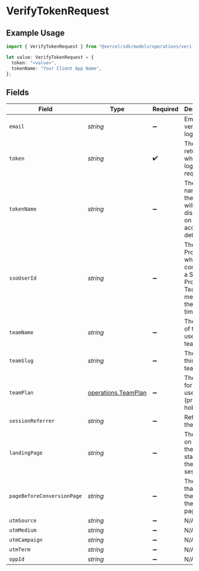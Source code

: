 # VerifyTokenRequest

## Example Usage

```typescript
import { VerifyTokenRequest } from "@vercel/sdk/models/operations/verifytoken.js";

let value: VerifyTokenRequest = {
  token: "<value>",
  tokenName: "Your Client App Name",
};
```

## Fields

| Field                                                                                    | Type                                                                                     | Required                                                                                 | Description                                                                              | Example                                                                                  |
| ---------------------------------------------------------------------------------------- | ---------------------------------------------------------------------------------------- | ---------------------------------------------------------------------------------------- | ---------------------------------------------------------------------------------------- | ---------------------------------------------------------------------------------------- |
| `email`                                                                                  | *string*                                                                                 | :heavy_minus_sign:                                                                       | Email to verify the login.                                                               |                                                                                          |
| `token`                                                                                  | *string*                                                                                 | :heavy_check_mark:                                                                       | The token returned when the login was requested.                                         |                                                                                          |
| `tokenName`                                                                              | *string*                                                                                 | :heavy_minus_sign:                                                                       | The desired name for the token. It will be displayed on the user account details.        | Your Client App Name                                                                     |
| `ssoUserId`                                                                              | *string*                                                                                 | :heavy_minus_sign:                                                                       | The SAML Profile ID, when connecting a SAML Profile to a Team member for the first time. |                                                                                          |
| `teamName`                                                                               | *string*                                                                                 | :heavy_minus_sign:                                                                       | The name of this user's team.                                                            |                                                                                          |
| `teamSlug`                                                                               | *string*                                                                                 | :heavy_minus_sign:                                                                       | The slug for this user's team.                                                           |                                                                                          |
| `teamPlan`                                                                               | [operations.TeamPlan](../../models/operations/teamplan.md)                               | :heavy_minus_sign:                                                                       | The plan for this user's team (pro or hobby).                                            |                                                                                          |
| `sessionReferrer`                                                                        | *string*                                                                                 | :heavy_minus_sign:                                                                       | Referrer to the session.                                                                 |                                                                                          |
| `landingPage`                                                                            | *string*                                                                                 | :heavy_minus_sign:                                                                       | The page on which the user started their session.                                        |                                                                                          |
| `pageBeforeConversionPage`                                                               | *string*                                                                                 | :heavy_minus_sign:                                                                       | The page that sent the user to the signup page.                                          |                                                                                          |
| `utmSource`                                                                              | *string*                                                                                 | :heavy_minus_sign:                                                                       | N/A                                                                                      |                                                                                          |
| `utmMedium`                                                                              | *string*                                                                                 | :heavy_minus_sign:                                                                       | N/A                                                                                      |                                                                                          |
| `utmCampaign`                                                                            | *string*                                                                                 | :heavy_minus_sign:                                                                       | N/A                                                                                      |                                                                                          |
| `utmTerm`                                                                                | *string*                                                                                 | :heavy_minus_sign:                                                                       | N/A                                                                                      |                                                                                          |
| `oppId`                                                                                  | *string*                                                                                 | :heavy_minus_sign:                                                                       | N/A                                                                                      |                                                                                          |